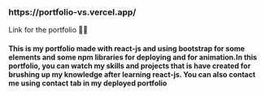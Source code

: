 <h3>  https://portfolio-vs.vercel.app/ </h3>



Link for the portfolio 💫🔥


<b> <h4> This is my portfolio made with react-js and using bootstrap for some elements and some npm libraries for deploying and for animation.In this portfolio,
  you can watch my skills and projects that is have created for brushing up my knowledge after learning react-js.
  You can also contact me using contact tab in my deployed portfolio </h4> </b>
